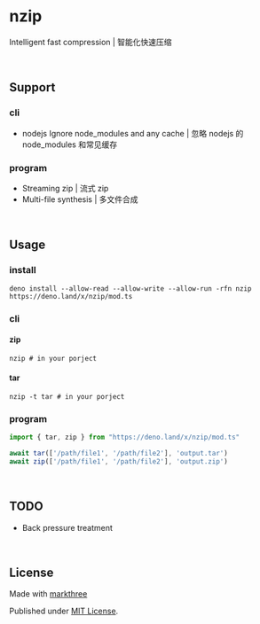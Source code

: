 # nzip

Intelligent fast compression | 智能化快速压缩

<br />

## Support

### cli

- nodejs Ignore node_modules and any cache | 忽略 nodejs 的 node_modules 和常见缓存

### program

- Streaming zip | 流式 zip
- Multi-file synthesis | 多文件合成

<br />

## Usage

### install

```shell
deno install --allow-read --allow-write --allow-run -rfn nzip https://deno.land/x/nzip/mod.ts
```

### cli 

#### zip

```shell
nzip # in your porject
```
#### tar

```shell
nzip -t tar # in your porject
```

### program

```ts
import { tar, zip } from "https://deno.land/x/nzip/mod.ts"

await tar(['/path/file1', '/path/file2'], 'output.tar')
await zip(['/path/file1', '/path/file2'], 'output.zip')
```

<br />

## TODO

- Back pressure treatment


<br />

## License

Made with [markthree](https://github.com/markthree)

Published under [MIT License](./LICENSE).